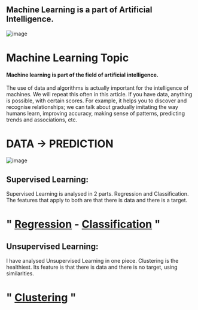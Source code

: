 
## Machine Learning is a part of Artificial Intelligence.

![image](https://github.com/hocuf/Machine-Learning-Topic/assets/92105996/0cefbd0c-a429-4b06-a7a4-a955e19af477)

# Machine Learning Topic 


#### Machine learning is part of the field of artificial intelligence.

The use of data and algorithms is actually important for the intelligence of machines. We will repeat this often in this article. If you have data, anything is possible, with certain scores. For example, it helps you to discover and recognise relationships; we can talk about gradually imitating the way humans learn, improving accuracy, making sense of patterns, predicting trends and associations, etc. 

# DATA -> PREDICTION

![image](https://github.com/hocuf/Regression-Topic/assets/92105996/4e637b7b-8784-49f3-9e67-fa6b2d726cd0)




## Supervised Learning:

Supervised Learning is analysed in 2 parts. Regression and Classification. The features that apply to both are that there is data and there is a target.
# " [Regression](Regression.md) - [Classification](Classification.md) " 

## Unsupervised Learning:
I have analysed Unsupervised Learning in one piece. Clustering is the healthiest. Its feature is that there is data and there is no target, using similarities.
# " [Clustering](Clustering.md) "
